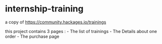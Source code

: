 # internship-training
a copy of https://community.hackages.io/trainings

this project contains 3 pages :   - The list of trainings
                                  - The Details about one order
                                  - The purchase page

